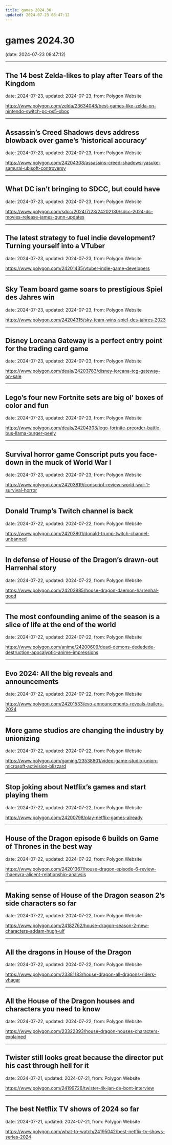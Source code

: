 ```yaml
---
title: games 2024.30
updated: 2024-07-23 08:47:12
---
```


# games 2024.30

(date: 2024-07-23 08:47:12)

---

## The 14 best Zelda-likes to play after Tears of the Kingdom

date: 2024-07-23, updated: 2024-07-23, from: Polygon Website

 

<https://www.polygon.com/zelda/23634048/best-games-like-zelda-on-nintendo-switch-pc-ps5-xbox>

---

## Assassin’s Creed Shadows devs address blowback over game’s ‘historical accuracy’

date: 2024-07-23, updated: 2024-07-23, from: Polygon Website

 

<https://www.polygon.com/24204308/assassins-creed-shadows-yasuke-samurai-ubisoft-controversy>

---

## What DC isn’t bringing to SDCC, but could have

date: 2024-07-23, updated: 2024-07-23, from: Polygon Website

 

<https://www.polygon.com/sdcc/2024/7/23/24202130/sdcc-2024-dc-movies-release-james-gunn-updates>

---

## The latest strategy to fuel indie development? Turning yourself into a VTuber

date: 2024-07-23, updated: 2024-07-23, from: Polygon Website

 

<https://www.polygon.com/24201435/vtuber-indie-game-developers>

---

## Sky Team board game soars to prestigious Spiel des Jahres win

date: 2024-07-23, updated: 2024-07-23, from: Polygon Website

 

<https://www.polygon.com/24204315/sky-team-wins-spiel-des-jahres-2023>

---

## Disney Lorcana Gateway is a perfect entry point for the trading card game

date: 2024-07-23, updated: 2024-07-23, from: Polygon Website

 

<https://www.polygon.com/deals/24203783/disney-lorcana-tcg-gateway-on-sale>

---

## Lego’s four new Fortnite sets are big ol’ boxes of color and fun

date: 2024-07-23, updated: 2024-07-23, from: Polygon Website

 

<https://www.polygon.com/deals/24204303/lego-fortnite-preorder-battle-bus-llama-burger-peely>

---

## Survival horror game Conscript puts you face-down in the muck of World War I

date: 2024-07-23, updated: 2024-07-23, from: Polygon Website

 

<https://www.polygon.com/24203819/conscript-review-world-war-1-survival-horror>

---

## Donald Trump’s Twitch channel is back

date: 2024-07-22, updated: 2024-07-22, from: Polygon Website

 

<https://www.polygon.com/24203801/donald-trump-twitch-channel-unbanned>

---

## In defense of House of the Dragon’s drawn-out Harrenhal story

date: 2024-07-22, updated: 2024-07-22, from: Polygon Website

 

<https://www.polygon.com/24203885/house-dragon-daemon-harrenhal-good>

---

## The most confounding anime of the season is a slice of life at the end of the world

date: 2024-07-22, updated: 2024-07-22, from: Polygon Website

 

<https://www.polygon.com/anime/24200609/dead-demons-dededede-destruction-apocalyptic-anime-impressions>

---

## Evo 2024: All the big reveals and announcements

date: 2024-07-22, updated: 2024-07-22, from: Polygon Website

 

<https://www.polygon.com/24201533/evo-announcements-reveals-trailers-2024>

---

## More game studios are changing the industry by unionizing

date: 2024-07-22, updated: 2024-07-22, from: Polygon Website

 

<https://www.polygon.com/gaming/23538801/video-game-studio-union-microsoft-activision-blizzard>

---

## Stop joking about Netflix’s games and start playing them

date: 2024-07-22, updated: 2024-07-22, from: Polygon Website

 

<https://www.polygon.com/24200798/play-netflix-games-already>

---

## House of the Dragon episode 6 builds on Game of Thrones in the best way

date: 2024-07-22, updated: 2024-07-22, from: Polygon Website

 

<https://www.polygon.com/24201367/house-dragon-episode-6-review-rhaenyra-alicent-relationship-analysis>

---

## Making sense of House of the Dragon season 2’s side characters so far

date: 2024-07-22, updated: 2024-07-22, from: Polygon Website

 

<https://www.polygon.com/24182762/house-dragon-season-2-new-characters-addam-hugh-ulf>

---

## All the dragons in House of the Dragon

date: 2024-07-22, updated: 2024-07-22, from: Polygon Website

 

<https://www.polygon.com/23381183/house-dragon-all-dragons-riders-vhagar>

---

## All the House of the Dragon houses and characters you need to know

date: 2024-07-22, updated: 2024-07-22, from: Polygon Website

 

<https://www.polygon.com/23322393/house-dragon-houses-characters-explained>

---

## Twister still looks great because the director put his cast through hell for it

date: 2024-07-21, updated: 2024-07-21, from: Polygon Website

 

<https://www.polygon.com/24199726/twister-4k-jan-de-bont-interview>

---

## The best Netflix TV shows of 2024 so far

date: 2024-07-21, updated: 2024-07-21, from: Polygon Website

 

<https://www.polygon.com/what-to-watch/24195042/best-netflix-tv-shows-series-2024>

